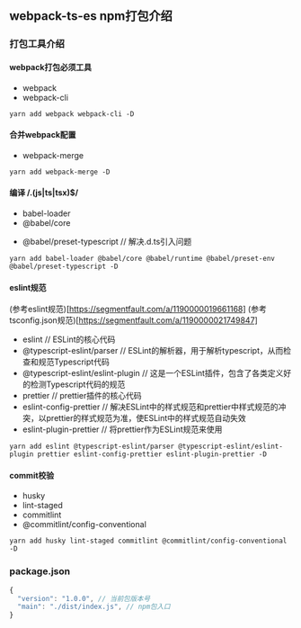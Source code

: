 ## webpack-ts-es npm打包介绍

### 打包工具介绍

#### webpack打包必须工具
* webpack
* webpack-cli
```
yarn add webpack webpack-cli -D
```

#### 合并webpack配置
* webpack-merge
```
yarn add webpack-merge -D
```

#### 编译 /\.(js|ts|tsx)$/
* babel-loader
* @babel/core
<!-- * @babel/runtime
* @babel/preset-env -->
* @babel/preset-typescript // 解决.d.ts引入问题
```
yarn add babel-loader @babel/core @babel/runtime @babel/preset-env @babel/preset-typescript -D
```

#### eslint规范
(参考eslint规范)[https://segmentfault.com/a/1190000019661168]
(参考tsconfig.json规范)[https://segmentfault.com/a/1190000021749847]
* eslint // ESLint的核心代码
* @typescript-eslint/parser // ESLint的解析器，用于解析typescript，从而检查和规范Typescript代码
* @typescript-eslint/eslint-plugin // 这是一个ESLint插件，包含了各类定义好的检测Typescript代码的规范
* prettier // prettier插件的核心代码
* eslint-config-prettier // 解决ESLint中的样式规范和prettier中样式规范的冲突，以prettier的样式规范为准，使ESLint中的样式规范自动失效
* eslint-plugin-prettier // 将prettier作为ESLint规范来使用
```
yarn add eslint @typescript-eslint/parser @typescript-eslint/eslint-plugin prettier eslint-config-prettier eslint-plugin-prettier -D
```

#### commit校验
* husky
* lint-staged
* commitlint
* @commitlint/config-conventional
```
yarn add husky lint-staged commitlint @commitlint/config-conventional -D
```

### package.json
``` javascript
{
  "version": "1.0.0", // 当前包版本号
  "main": "./dist/index.js", // npm包入口
}
```